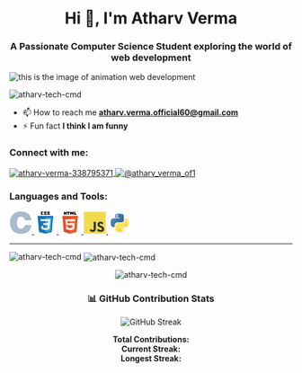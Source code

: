 <h1 align="center">Hi 👋, I'm Atharv Verma</h1>
<h3 align="center">A Passionate Computer Science Student exploring the world of web development</h3>
<img src="https://attentioninsight.com/wp-content/uploads/2024/04/animation.jpeg" alt="this is the image of animation web development" width="600">

<p align="left"> 
  <img src="https://komarev.com/ghpvc/?username=atharv-tech-cmd&label=Profile%20views&color=0e75b6&style=flat" alt="atharv-tech-cmd" /> 
</p>

- 📫 How to reach me **atharv.verma.official60@gmail.com**  
- ⚡ Fun fact **I think I am funny**

<h3 align="left">Connect with me:</h3>
<p align="left">
  <a href="https://linkedin.com/in/atharv-verma-338795371" target="blank">
    <img align="center" src="https://raw.githubusercontent.com/rahuldkjain/github-profile-readme-generator/master/src/images/icons/Social/linked-in-alt.svg" alt="atharv-verma-338795371" height="30" width="40" />
  </a>
  <a href="https://www.hackerrank.com/@atharv_verma_of1" target="blank">
    <img align="center" src="https://raw.githubusercontent.com/rahuldkjain/github-profile-readme-generator/master/src/images/icons/Social/hackerrank.svg" alt="@atharv_verma_of1" height="30" width="40" />
  </a>
</p>

<h3 align="left">Languages and Tools:</h3>
<p align="left"> 
  <a href="https://www.cprogramming.com/" target="_blank" rel="noreferrer">
    <img src="https://raw.githubusercontent.com/devicons/devicon/master/icons/c/c-original.svg" alt="C" width="40" height="40"/>
  </a> 
  <a href="https://www.w3schools.com/css/" target="_blank" rel="noreferrer">
    <img src="https://raw.githubusercontent.com/devicons/devicon/master/icons/css3/css3-original-wordmark.svg" alt="CSS3" width="40" height="40"/>
  </a> 
  <a href="https://www.w3.org/html/" target="_blank" rel="noreferrer">
    <img src="https://raw.githubusercontent.com/devicons/devicon/master/icons/html5/html5-original-wordmark.svg" alt="HTML5" width="40" height="40"/>
  </a> 
  <a href="https://developer.mozilla.org/en-US/docs/Web/JavaScript" target="_blank" rel="noreferrer">
    <img src="https://raw.githubusercontent.com/devicons/devicon/master/icons/javascript/javascript-original.svg" alt="JavaScript" width="40" height="40"/>
  </a> 
  <a href="https://www.python.org" target="_blank" rel="noreferrer">
    <img src="https://raw.githubusercontent.com/devicons/devicon/master/icons/python/python-original.svg" alt="Python" width="40" height="40"/>
  </a> 
</p>

---

<p>
  <img align="left" src="https://github-readme-stats.vercel.app/api/top-langs?username=atharv-tech-cmd&show_icons=true&locale=en&layout=compact" alt="atharv-tech-cmd" />
</p>

<p>
  &nbsp;<img align="center" src="https://github-readme-stats.vercel.app/api?username=atharv-tech-cmd&show_icons=true&locale=en" alt="atharv-tech-cmd" />
</p>

<!-- GitHub Streak Stats -->
<p align="center">
  <img src="https://github-readme-streak-stats.herokuapp.com/?user=atharv-tech-cmd&theme=default" alt="atharv-tech-cmd" />
</p>

<!-- Contribution Summary -->
<h3 align="center">📊 GitHub Contribution Stats</h3>
<p align="center">
  <img src="https://github-readme-streak-stats.herokuapp.com/?user=atharv-tech-cmd&theme=default&hide_border=true&date_format=j%20M%5B%20Y%5D&mode=weekly&sideLabels=FFFFFF&currStreakLabel=000000" alt="GitHub Streak" />
</p>

<p align="center">
  <b>Total Contributions:</b> <!-- This will update automatically in streak stats image -->
  <br>
  <b>Current Streak:</b> <!-- Shown above in image -->
  <br>
  <b>Longest Streak:</b> <!-- Shown above in image -->
</p>
